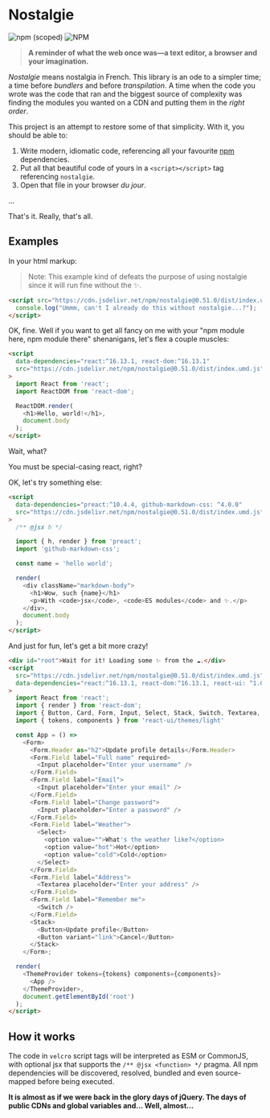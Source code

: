 # Nostalgie

![npm (scoped)](https://img.shields.io/npm/v/nostalgie?style=flat-square)
![NPM](https://img.shields.io/npm/l/nostalgie?style=flat-square)

> **A reminder of what the web once was—a text editor, a browser and your imagination.**

_Nostalgie_ means nostalgia in French. This library is an ode to a simpler time; a time before _bundlers_ and before _transpilation_. A time when the code you wrote was the code that ran and the biggest source of complexity was finding the modules you wanted on a CDN and putting them in the _right order_.

This project is an attempt to restore some of that simplicity. With it, you should be able to:

1. Write modern, idiomatic code, referencing all your favourite [npm](https://npmjs.com) dependencies.
2. Put all that beautiful code of yours in a `<script></script>` tag referencing `nostalgie`.
3. Open that file in your browser _du jour_.

...

That's it. Really, that's all.

## Examples

In your html markup:

> Note: This example kind of defeats the purpose of using nostalgie since it will run fine without the ✨.

```html
<script src="https://cdn.jsdelivr.net/npm/nostalgie@0.51.0/dist/index.umd.js">
  console.log("Ummm, can't I already do this without nostalgie...?");
</script>
```

OK, fine. Well if you want to get all fancy on me with your "npm module here, npm module there" shenanigans, let's flex a couple muscles:

```html
<script
  data-dependencies="react:^16.13.1, react-dom:^16.13.1"
  src="https://cdn.jsdelivr.net/npm/nostalgie@0.51.0/dist/index.umd.js"
>
  import React from 'react';
  import ReactDOM from 'react-dom';

  ReactDOM.render(
    <h1>Hello, world!</h1>,
    document.body
  );
</script>
```

Wait, what?

You must be special-casing react, right?

OK, let's try something else:

```html
<script
  data-dependencies="preact:^10.4.4, github-markdown-css: ^4.0.0"
  src="https://cdn.jsdelivr.net/npm/nostalgie@0.51.0/dist/index.umd.js"
>
  /** @jsx h */

  import { h, render } from 'preact';
  import 'github-markdown-css';

  const name = 'hello world';

  render(
    <div className="markdown-body">
      <h1>Wow, such {name}</h1>
      <p>With <code>jsx</code>, <code>ES modules</code> and ✨.</p>
    </div>,
    document.body
  );
</script>
```

And just for fun, let's get a bit more crazy!

```html
<div id="root">Wait for it! Loading some ✨ from the ☁️.</div>
<script
  src="https://cdn.jsdelivr.net/npm/nostalgie@0.51.0/dist/index.umd.js"
  data-dependencies="react:^16.13.1, react-dom:^16.13.1, react-ui: ^1.0.0-beta.26"
>
  import React from 'react';
  import { render } from 'react-dom';
  import { Button, Card, Form, Input, Select, Stack, Switch, Textarea, ThemeProvider } from 'react-ui';
  import { tokens, components } from 'react-ui/themes/light'

  const App = () =>
    <Form>
      <Form.Header as="h2">Update profile details</Form.Header>
      <Form.Field label="Full name" required>
        <Input placeholder="Enter your username" />
      </Form.Field>
      <Form.Field label="Email">
        <Input placeholder="Enter your email" />
      </Form.Field>
      <Form.Field label="Change password">
        <Input placeholder="Enter a password" />
      </Form.Field>
      <Form.Field label="Weather">
        <Select>
          <option value="">What's the weather like?</option>
          <option value="hot">Hot</option>
          <option value="cold">Cold</option>
        </Select>
      </Form.Field>
      <Form.Field label="Address">
        <Textarea placeholder="Enter your address" />
      </Form.Field>
      <Form.Field label="Remember me">
        <Switch />
      </Form.Field>
      <Stack>
        <Button>Update profile</Button>
        <Button variant="link">Cancel</Button>
      </Stack>
    </Form>;

  render(
    <ThemeProvider tokens={tokens} components={components}>
      <App />
    </ThemeProvider>,
    document.getElementById('root')
  );
</script>
```

## How it works

The code in `velcro` script tags will be interpreted as ESM or CommonJS, with optional jsx that supports the `/** @jsx <function> */` pragma. All npm dependencies will be discovered, resolved, bundled and even source-mapped before being executed.

**It is almost as if we were back in the glory days of jQuery. The days of public CDNs and global variables and... Well, almost...**
